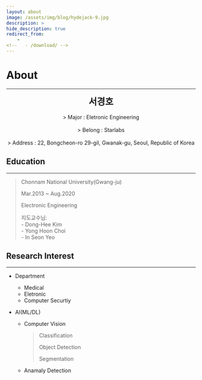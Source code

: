 ```yaml
---
layout: about
image: /assets/img/blog/hydejack-9.jpg
description: >
hide_description: true
redirect_from:
    -
<!--   - /download/ -->
---
```


# About

<!--author-->
* * *
<center>
<span style="font-size:170%; font-weight:bold">서경호</span>
</center>
<br>
<center> >&nbsp;Major : Eletronic Engineering</center>
<br>
<center> >&nbsp;Belong : Starlabs</center>
<br>
<center> >&nbsp;Address : 22, Bongcheon-ro 29-gil, Gwanak-gu, Seoul, Republic of Korea</center>

## Education
---
> Chonnam National University(Gwang-ju)
> 
> Mar.2013 ~ Aug.2020 
>
> Electronic Engineering
> 
> 지도교수님:<br>
    - Dong-Hee Kim<br>
    - Yong Hoon Choi<br>
    - In Seon Yeo<br>

## Research Interest
---
* Department
    + Medical
    + Eletronic
    + Computer Securtiy

* AI(ML/DL)
    + Computer Vision
        > Classification
        > 
        > Object Detection
        > 
        > Segmentation
    + Anamaly Detection

